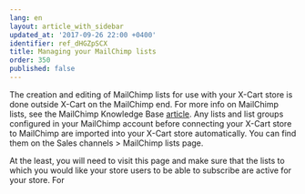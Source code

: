 ```yaml
---
lang: en
layout: article_with_sidebar
updated_at: '2017-09-26 22:00 +0400'
identifier: ref_dHGZpSCX
title: Managing your MailChimp lists
order: 350
published: false
---
```

The creation and editing of MailChimp lists for use with your X-Cart store is done outside X-Cart on the MailChimp end. For more info on MailChimp lists, see the MailChimp Knowledge Base [article](http://kb.mailchimp.com/lists). 
Any lists and list groups configured in your MailChimp account before connecting your X-Cart store to MailChimp are imported into your X-Cart store automatically. You can find them on the Sales channels > MailChimp lists page. 

At the least, you will need to visit this page and make sure that the lists to which you would like your store users to be able to subscribe are active for your store. For 
